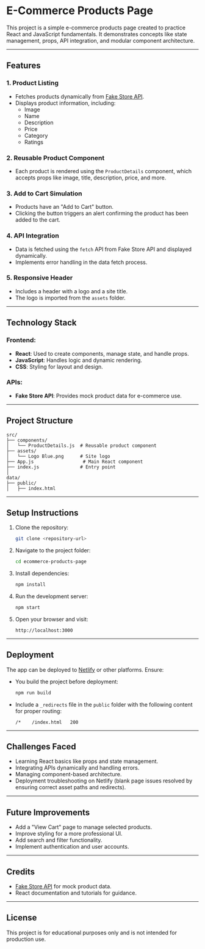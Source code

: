 # E-Commerce Products Page

This project is a simple e-commerce products page created to practice React and JavaScript fundamentals. It demonstrates concepts like state management, props, API integration, and modular component architecture.

---

## Features

### 1. **Product Listing**
- Fetches products dynamically from [Fake Store API](https://fakestoreapi.com/products).
- Displays product information, including:
  - Image
  - Name
  - Description
  - Price
  - Category
  - Ratings

### 2. **Reusable Product Component**
- Each product is rendered using the `ProductDetails` component, which accepts props like image, title, description, price, and more.

### 3. **Add to Cart Simulation**
- Products have an "Add to Cart" button.
- Clicking the button triggers an alert confirming the product has been added to the cart.

### 4. **API Integration**
- Data is fetched using the `fetch` API from Fake Store API and displayed dynamically.
- Implements error handling in the data fetch process.

### 5. **Responsive Header**
- Includes a header with a logo and a site title.
- The logo is imported from the `assets` folder.

---

## Technology Stack

### Frontend:
- **React**: Used to create components, manage state, and handle props.
- **JavaScript**: Handles logic and dynamic rendering.
- **CSS**: Styling for layout and design.

### APIs:
- **Fake Store API**: Provides mock product data for e-commerce use.

---

## Project Structure

```
src/
├── components/
│   └── ProductDetails.js  # Reusable product component
├── assets/
│   └── Logo Blue.png      # Site logo
├── App.js                  # Main React component
├── index.js               # Entry point
│
data/
├── public/
│   ├── index.html
```

---

## Setup Instructions

1. Clone the repository:
   ```bash
   git clone <repository-url>
   ```

2. Navigate to the project folder:
   ```bash
   cd ecommerce-products-page
   ```

3. Install dependencies:
   ```bash
   npm install
   ```

4. Run the development server:
   ```bash
   npm start
   ```

5. Open your browser and visit:
   ```
   http://localhost:3000
   ```

---

## Deployment

The app can be deployed to [Netlify](https://www.netlify.com/) or other platforms. Ensure:

- You build the project before deployment:
  ```bash
  npm run build
  ```

- Include a `_redirects` file in the `public` folder with the following content for proper routing:
  ```
  /*    /index.html   200
  ```

---

## Challenges Faced
- Learning React basics like props and state management.
- Integrating APIs dynamically and handling errors.
- Managing component-based architecture.
- Deployment troubleshooting on Netlify (blank page issues resolved by ensuring correct asset paths and redirects).

---

## Future Improvements
- Add a "View Cart" page to manage selected products.
- Improve styling for a more professional UI.
- Add search and filter functionality.
- Implement authentication and user accounts.

---

## Credits
- [Fake Store API](https://fakestoreapi.com/) for mock product data.
- React documentation and tutorials for guidance.

---

## License
This project is for educational purposes only and is not intended for production use.

